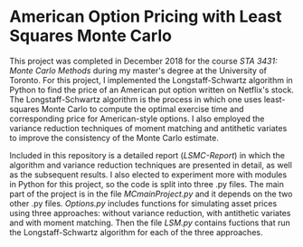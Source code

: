 # American Option Pricing with Least Squares Monte Carlo

This project was completed in December 2018 for the course *STA 3431: Monte Carlo Methods* during my master's degree at the University of Toronto. For this project, I implemented the Longstaff-Schwartz algorithm in Python to find the price of an American put option written on Netflix's stock. The Longstaff-Schwartz algorithm is the process in which one uses least-squares Monte Carlo to compute the optimal exercise time and corresponding price for American-style options. I also employed the variance reduction techniques of moment matching and antithetic variates to improve the consistency of the Monte Carlo estimate.

Included in this repository is a detailed report (*LSMC-Report*) in which the algorithm and variance reduction techniques are presented in detail, as well as the subsequent results. I also elected to experiment more with modules in Python for this project, so the code is split into three .py files. The main part of the project is in the file *MCmainProject.py* and it depends on the two other .py files. *Options.py* includes functions for simulating asset prices using three approaches: without variance reduction, with antithetic variates and with moment matching. Then the file *LSM.py* contains fuctions that run the Longstaff-Schwartz algorithm for each of the three approaches. 

